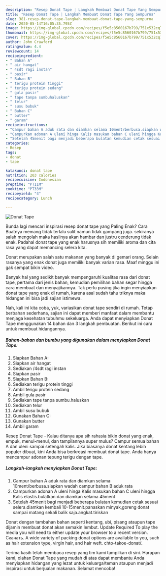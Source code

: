 ```yaml
---
description: "Resep Donat Tape | Langkah Membuat Donat Tape Yang Sempurna"
title: "Resep Donat Tape | Langkah Membuat Donat Tape Yang Sempurna"
slug: 381-resep-donat-tape-langkah-membuat-donat-tape-yang-sempurna
date: 2020-05-14T16:05:35.795Z
image: https://img-global.cpcdn.com/recipes/f5e5c8560167b799/751x532cq70/donat-tape-foto-resep-utama.jpg
thumbnail: https://img-global.cpcdn.com/recipes/f5e5c8560167b799/751x532cq70/donat-tape-foto-resep-utama.jpg
cover: https://img-global.cpcdn.com/recipes/f5e5c8560167b799/751x532cq70/donat-tape-foto-resep-utama.jpg
author: John Crawford
ratingvalue: 4.4
reviewcount: 14
recipeingredient:
- " Bahan A"
- " air hangat"
- " 4sdt ragi instan"
- " pasir"
- " Bahan B"
- " terigu protein tinggi"
- " terigu protein sedang"
- " gula pasir"
- " tape tanpa sumbuhaluskan"
- " telur"
- " susu bubuk"
- " Bahan C"
- " butter"
- " garam"
recipeinstructions:
- "Campur bahan A aduk rata dan diamkan selama 10ment/berbusa.siapkan wadah campur bahan B aduk rata"
- "Campurkan adonan A uleni hinga Kalis masukan bahan C uleni hingga Kalis elastis.bulatkan dan diamkan selama 45ment"
- "Setelah 45menit bagi menjadi beberapa bulatan kemudian cetak sesuai selera.diamkan kembali 10-15menit.panaskan minyak,goreng donat sampai matang sekali balik saja.angkat.tiriskan"
categories:
- Resep
tags:
- donat
- tape

katakunci: donat tape 
nutrition: 203 calories
recipecuisine: Indonesian
preptime: "PT11M"
cooktime: "PT33M"
recipeyield: "4"
recipecategory: Lunch

---
```



![Donat Tape](https://img-global.cpcdn.com/recipes/f5e5c8560167b799/751x532cq70/donat-tape-foto-resep-utama.jpg)

Bunda lagi mencari inspirasi resep donat tape yang Paling Enak? Cara Buatnya memang tidak terlalu sulit namun tidak gampang juga. sekiranya salah mengolah maka hasilnya akan hambar dan justru cenderung tidak enak. Padahal donat tape yang enak harusnya sih memiliki aroma dan cita rasa yang dapat memancing selera kita.

Donat merupakan salah satu makanan yang banyak di gemari orang. Selain rasanya yang enak donat juga memiliki banyak varian rasa. Maaf minggu ini gak sempat bikin video.

Banyak hal yang sedikit banyak mempengaruhi kualitas rasa dari donat tape, pertama dari jenis bahan, kemudian pemilihan bahan segar hingga cara membuat dan menyajikannya. Tak perlu pusing jika ingin menyiapkan donat tape yang enak di rumah, karena asal sudah tahu triknya maka hidangan ini bisa jadi sajian istimewa.


Nah, kali ini kita coba, yuk, variasikan donat tape sendiri di rumah. Tetap berbahan sederhana, sajian ini dapat memberi manfaat dalam membantu menjaga kesehatan tubuhmu sekeluarga. Anda dapat menyiapkan Donat Tape menggunakan 14 bahan dan 3 langkah pembuatan. Berikut ini cara untuk membuat hidangannya.

<!--inarticleads1-->

##### Bahan-bahan dan bumbu yang digunakan dalam menyiapkan Donat Tape:

1. Siapkan  Bahan A:
1. Siapkan  air hangat
1. Sediakan  /4sdt ragi instan
1. Siapkan  pasir
1. Siapkan  Bahan B:
1. Sediakan  terigu protein tinggi
1. Ambil  terigu protein sedang
1. Ambil  gula pasir
1. Sediakan  tape tanpa sumbu.haluskan
1. Sediakan  telur
1. Ambil  susu bubuk
1. Gunakan  Bahan C:
1. Gunakan  butter
1. Ambil  garam


Resep Donat Tape - Kalau ditanya apa sih rahasia bikin donat yang enak, empuk, menul-menul, dan tampilannya super mulus? Campur semua bahan A dan uleni sampai setengah kalis. Jika biasanya donat kentang lebih populer dibuat, kini Anda bisa berkreasi membuat donat tape. Anda hanya mencampur adonan tepung terigu dengan tape. 

<!--inarticleads2-->

##### Langkah-langkah menyiapkan Donat Tape:

1. Campur bahan A aduk rata dan diamkan selama 10ment/berbusa.siapkan wadah campur bahan B aduk rata
1. Campurkan adonan A uleni hinga Kalis masukan bahan C uleni hingga Kalis elastis.bulatkan dan diamkan selama 45ment
1. Setelah 45menit bagi menjadi beberapa bulatan kemudian cetak sesuai selera.diamkan kembali 10-15menit.panaskan minyak,goreng donat sampai matang sekali balik saja.angkat.tiriskan


Donat dengan tambahan bahan seperti kentang, ubi, pisang ataupun tape dijamin membuat donat akan semakin lembut. Update Required To play the media you will need to either update your browser to a recent version. Скачать. A wide variety of packing donat options are available to you, such as hair extension type, virgin hair, and hair weft. chto-takoe-donat/. 

Terima kasih telah membaca resep yang tim kami tampilkan di sini. Harapan kami, olahan Donat Tape yang mudah di atas dapat membantu Anda menyiapkan hidangan yang lezat untuk keluarga/teman ataupun menjadi inspirasi untuk berjualan makanan. Selamat mencoba!
